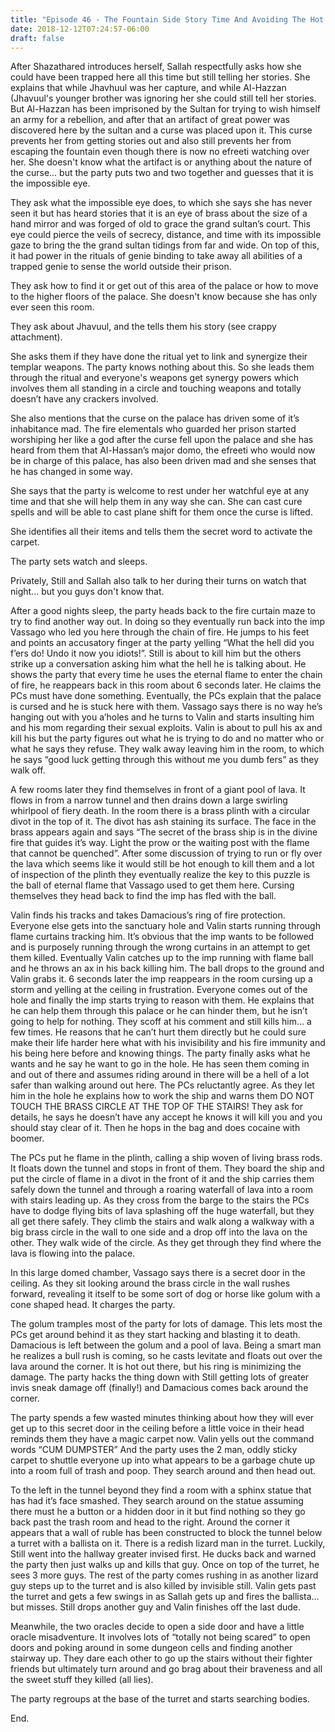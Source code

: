 ```yaml
---
title: "Episode 46 - The Fountain Side Story Time And Avoiding The Hot Tub"
date: 2018-12-12T07:24:57-06:00
draft: false
---
```


After Shazathared introduces herself, Sallah respectfully asks how she could have been trapped here all this time but still telling her stories. She explains that while Jhavhuul was her capture, and while Al-Hazzan (Jhavuul's younger brother was ignoring her she could still tell her stories. But Al-Hazzan has been imprisoned by the Sultan for trying to wish himself an army for a rebellion, and after that an artifact of great power was discovered here by the sultan and a curse was placed upon it. This curse prevents her from getting stories out and also still prevents her from escaping the fountain even though there is now no efreeti watching over her. She doesn't know what the artifact is or anything about the nature of the curse... but the party puts two and two together and guesses that it is the impossible eye. 

They ask what the impossible eye does, to which she says she has never seen it but has heard stories that it is an eye of brass about the size of a hand mirror and was forged of old to grace the grand sultan’s court. This eye could pierce the veils of secrecy, distance, and time with its impossible gaze to bring the the grand sultan tidings from far and wide. On top of this, it had power in the rituals of genie binding to take away all abilities of a trapped genie to sense the world outside their prison.

They ask how to find it or get out of this area of the palace or how to move to the higher floors of the palace. She doesn't know because she has only ever seen this room. 

They ask about Jhavuul, and the tells them his story (see crappy attachment).

She asks them if they have done the ritual yet to link and synergize their templar weapons. The party knows nothing about this. So she leads them through the ritual and everyone's weapons get synergy powers which involves them all standing in a circle and touching weapons and totally doesn’t have any crackers involved.

She also mentions that the curse on the palace has driven some of it’s inhabitance mad. The fire elementals who guarded her prison started worshiping her like a god after the curse fell upon the palace and she has heard from them that Al-Hassan’s major domo, the efreeti who would now be in charge of this palace, has also been driven mad and she senses that he has changed in some way.

She says that the party is welcome to rest under her watchful eye at any time and that she will help them in any way she can. She can cast cure spells and will be able to cast plane shift for them once the curse is lifted.

She identifies all their items and tells them the secret word to activate the carpet.

The party sets watch and sleeps.

Privately, Still and Sallah also talk to her during their turns on watch that night... but you guys don't know that.  

After a good nights sleep, the party heads back to the fire curtain maze to try to find another way out. In doing so they eventually run back into the imp Vassago who led you here through the chain of fire. He jumps to his feet and points an accusatory finger at the party yelling “What the hell did you f’ers do! Undo it now you idiots!”. Still is about to kill him but the others strike up a conversation asking him what the hell he is talking about. He shows the party that every time he uses the eternal flame to enter the chain of fire, he reappears back in this room about 6 seconds later. He claims the PCs must have done something. Eventually, the PCs explain that the palace is cursed and he is stuck here with them. Vassago says there is no way he’s hanging out with you a’holes and he turns to Valin and starts insulting him and his mom regarding their sexual exploits. Valin is about to pull his ax and kill his but the party figures out what he is trying to do and no matter who or what he says they refuse. They walk away leaving him in the room, to which he says “good luck getting through this without me you dumb fers” as they walk off.

A few rooms later they find themselves in front of a giant pool of lava. It flows in from a narrow tunnel and then drains down a large swirling whirlpool of fiery death. In the room there is a brass plinth with a circular divot in the top of it. The divot has ash staining its surface. The face in the brass appears again and says “The secret of the brass ship is in the divine fire that guides it’s way. Light the prow or the waiting post with the flame that cannot be quenched”.  After some discussion of trying to run or fly over the lava which seems like it would still be hot enough to kill them and a lot of inspection of the plinth they eventually realize the key to this puzzle is the ball of eternal flame that Vassago used to get them here. Cursing themselves they head back to find the imp has fled with the ball.

Valin finds his tracks and takes Damacious’s ring of fire protection. Everyone else gets into the sanctuary hole and Valin starts running through flame curtains tracking him. It’s obvious that the imp wants to be followed and is purposely running through the wrong curtains in an attempt to get them killed. Eventually Valin catches up to the imp running with flame ball and he throws an ax in his back killing him. The ball drops to the ground and Valin grabs it. 6 seconds later the imp reappears in the room cursing up a storm and yelling at the ceiling in frustration. Everyone comes out of the hole and finally the imp starts trying to reason with them. He explains that he can help them through this palace or he can hinder them, but he isn’t going to help for nothing. They scoff at his comment and still kills him… a few times. He reasons that he can’t hurt them directly but he could sure make their life harder here what with his invisibility and his fire immunity and his being here before and knowing things. The party finally asks what he wants and he say he want to go in the hole. He has seen them coming in and out of there and assumes riding around in there will be a hell of a lot safer than walking around out here. The PCs reluctantly agree. As they let him in the hole he explains how to work the ship and warns them DO NOT TOUCH THE BRASS CIRCLE AT THE TOP OF THE STAIRS! They ask for details, he says he doesn’t have any accept he knows it will kill you and you should stay clear of it. Then he hops in the bag and does cocaine with boomer.

The PCs put he flame in the plinth, calling a ship woven of living brass rods. It floats down the tunnel and stops in front of them. They board the ship and put the circle of flame in a divot in the front of it and the ship carries them safely down the tunnel and through a roaring waterfall of lava into a room with stairs leading up. As they cross from the barge to the stairs the PCs have to dodge flying bits of lava splashing off the huge waterfall, but they all get there safely. They climb the stairs and walk along a walkway with a big brass circle in the wall to one side and a drop off into the lava on the other. They walk wide of the circle. As they get through they find where the lava is flowing into the palace.

In this large domed chamber, Vassago says there is a secret door in the ceiling. As they sit looking around the brass circle in the wall rushes forward, revealing it itself to be some sort of dog or horse like golum with a cone shaped head. It charges the party.

The golum tramples most of the party for lots of damage. This lets most the PCs get around behind it as they start hacking and blasting it to death. Damacious is left between the golum and a pool of lava. Being a smart man he realizes a bull rush is coming, so he casts levitate and floats out over the lava around the corner. It is hot out there, but his ring is minimizing the damage. The party hacks the thing down with Still getting lots of greater invis sneak damage off (finally!) and Damacious comes back around the corner.

The party spends a few wasted minutes thinking about how they will ever get up to this secret door in the ceiling before a little voice in their head reminds them they have a magic carpet now. Valin yells out the command words “CUM DUMPSTER” And the party uses the 2 man, oddly sticky carpet to shuttle everyone up into what appears to be a garbage chute up into a room full of trash and poop. They search around and then head out.

To the left in the tunnel beyond they find a room with a sphinx statue that has had it’s face smashed. They search around on the statue assuming there must he a button or a hidden door in  it but find nothing so they go back past the trash room and head to the right. Around the corner it appears that a wall of ruble has been constructed to block the tunnel below a turret with a ballista on it. There is a redish lizard man in the turret. Luckily, Still went into the hallway greater invised first. He ducks back and warned the party then just walks up and kills that guy. Once on top of the turret, he sees 3 more guys. The rest of the party comes rushing in as another lizard guy steps up to the turret and is also killed by invisible still. Valin gets past the turret and gets a few swings in as Sallah gets up and fires the ballista… but misses. Still drops another guy and Valin finishes off the last dude.

Meanwhile, the two oracles decide to open a side door and have a little oracle misadventure. It involves lots of “totally not being scared” to open doors and poking around in some dungeon cells and finding another stairway up. They dare each other to go up the stairs without their fighter friends but ultimately turn around and go brag about their braveness and all the sweet stuff they killed (all lies).

The party regroups at the base of the turret and starts searching bodies.

End.